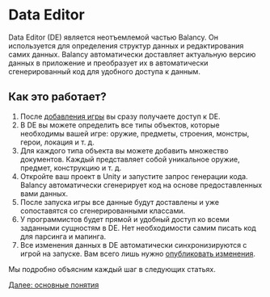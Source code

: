 # Data Editor

Data Editor (DE) является неотъемлемой частью Balancy. Он используется для определения структур данных и редактирования самих данных.
Balancy автоматически доставляет актуальную версию данных в приложение и преобразует их в автоматически сгенерированный код для удобного доступа к данным.

Как это работает?
-

1. После [добавления игры](/basic/basic) вы сразу получаете доступ к DE.
2. В DE вы можете определить все типы объектов, которые необходимы вашей игре: оружие, предметы, строения, монстры, герои, локация и т. д.
3. Для каждого типа объекта вы можете добавить множество документов. Каждый представляет собой уникальное оружие, предмет, конструкцию и т. д.
4. Откройте ваш проект в Unity и запустите запрос генерации кода. Balancy автоматически сгенерирует код на основе предоставленных вами данных.
5. После запуска игры все данные будут доставлены и уже сопоставятся со сгенерированными классами.
6. У программистов будет прямой и удобный доступ ко всеми заданными сущностям в DE. Нет необходимости самим писать код для парсинга и мапинга.
7. Все изменения данных в DE автоматически синхронизируются с игрой на запуске. Вам всего лишь нужно [опубликовать изменения](/data_editor/deploy/).

Мы подробно объясним каждый шаг в следующих статьях.

[Далее: основные понятия](/data_editor/getting_started/important_terms)
